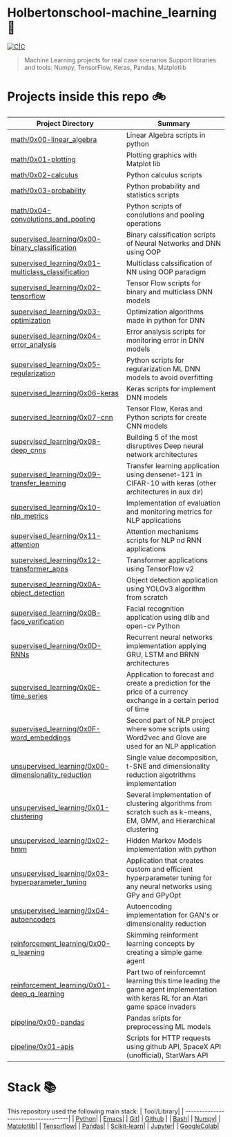 # Holbertonschool-machine_learning :robot:

[![C|C](https://img.shields.io/badge/Python-100%25-blue.svg)](https://sourcerer.io/edward0rtiz) 
> Machine Learning projects for real case scenarios
> Support libraries and tools: Numpy, TensorFlow, Keras, Pandas, Matplotlib

# Projects inside this repo :bike:

| Project Directory| Summary |
| ------------------------------------|----| 
| [math/0x00-linear_algebra](https://github.com/edward0rtiz/holbertonschool-machine_learning/tree/master/math/0x00-linear_algebra)| Linear Algebra scripts in python | 
| [math/0x01-plotting](https://github.com/edward0rtiz/holbertonschool-machine_learning/tree/master/math/0x01-plotting)| Plotting graphics with Matplot lib| 
| [math/0x02-calculus](https://github.com/edward0rtiz/holbertonschool-machine_learning/tree/master/math/math/0x02-calculus)| Python calculus scripts| 
| [math/0x03-probability](https://github.com/edward0rtiz/holbertonschool-machine_learning/tree/master/math/0x03-probability)| Python probability and statistics scripts|
| [math/0x04-convolutions_and_pooling](https://github.com/edward0rtiz/holbertonschool-machine_learning/tree/master/math/0x04-convolutions_and_pooling)| Python scripts of conolutions and pooling operations|
| [supervised_learning/0x00-binary_classification](https://github.com/edward0rtiz/holbertonschool-machine_learning/tree/master/supervised_learning/0x00-binary_classification)| Binary calssification scripts of Neural Networks and DNN using OOP| 
| [supervised_learning/0x01-multiclass_classification](https://github.com/edward0rtiz/holbertonschool-machine_learning/tree/master/supervised_learning/0x01-multiclass_classification)| Multiclass calssification of NN using OOP paradigm| 
| [supervised_learning/0x02-tensorflow](https://github.com/edward0rtiz/holbertonschool-machine_learning/tree/master/supervised_learning/0x02-tensorflow)| Tensor Flow scripts for binary and multiclass DNN models| 
| [supervised_learning/0x03-optimization](https://github.com/edward0rtiz/holbertonschool-machine_learning/tree/master/supervised_learning/0x03-optimization)| Optimization algorithms made in python for DNN|
| [supervised_learning/0x04-error_analysis](https://github.com/edward0rtiz/holbertonschool-machine_learning/tree/master/supervised_learning/0x04-error_analysis)| Error analysis scripts for monitoring error in DNN models|
| [supervised_learning/0x05-regularization](https://github.com/edward0rtiz/holbertonschool-machine_learning/tree/master/supervised_learning/0x05-regularization)| Python scripts for regularization ML DNN models to avoid overfitting|
| [supervised_learning/0x06-keras](https://github.com/edward0rtiz/holbertonschool-machine_learning/tree/master/supervised_learning/0x06-keras)| Keras scripts for implement DNN models|
| [supervised_learning/0x07-cnn](https://github.com/edward0rtiz/holbertonschool-machine_learning/tree/master/supervised_learning/0x07-cnn)| Tensor Flow, Keras and Python scripts for create CNN models|
| [supervised_learning/0x08-deep_cnns](https://github.com/edward0rtiz/holbertonschool-machine_learning/tree/master/supervised_learning/0x08-deep_cnns)| Building 5 of the most disruptives Deep neural network architectures| 
| [supervised_learning/0x09-transfer_learning](https://github.com/edward0rtiz/holbertonschool-machine_learning/tree/master/supervised_learning/0x09-transfer_learning)| Transfer learning application using densenet-121 in CIFAR-10 with keras (other architectures in aux dir)|
| [supervised_learning/0x10-nlp_metrics](https://github.com/edward0rtiz/holbertonschool-machine_learning/tree/master/supervised_learning/0x10-nlp_metrics)| Implementation of evaluation and monitoring metrics for NLP applications|
| [supervised_learning/0x11-attention](https://github.com/edward0rtiz/holbertonschool-machine_learning/tree/master/supervised_learning/0x11-attention)| Attention mechanisms scripts for NLP nd RNN applications|
| [supervised_learning/0x12-transformer_apps](https://github.com/edward0rtiz/holbertonschool-machine_learning/tree/master/supervised_learning/0x12-transformer_apps)| Transformer applications using TensorFlow v2|
| [supervised_learning/0x0A-object_detection](https://github.com/edward0rtiz/holbertonschool-machine_learning/tree/master/supervised_learning/0x0A-object_detection)| Object detection application using YOLOv3 algorithm from scratch|
| [supervised_learning/0x0B-face_verification](https://github.com/edward0rtiz/holbertonschool-machine_learning/tree/master/supervised_learning/0x0B-face_verification)| Facial recognition application using dlib and open-cv Python|
| [supervised_learning/0x0D-RNNs](https://github.com/edward0rtiz/holbertonschool-machine_learning/tree/master/supervised_learning/0x0D-RNNs)| Recurrent neural networks implementation applying GRU, LSTM and BRNN architectures|
| [supervised_learning/0x0E-time_series](https://github.com/edward0rtiz/holbertonschool-machine_learning/tree/master/supervised_learning/0x0E-time_series)| Application to forecast and create a prediction for the price of a currency exchange in a certain period of time|
| [supervised_learning/0x0F-word_embeddings](https://github.com/edward0rtiz/holbertonschool-machine_learning/tree/master/supervised_learning/0x0F-word_embeddings)|Second part of NLP project where some scripts using Word2vec and Glove are used for an NLP application|
| [unsupervised_learning/0x00-dimensionality_reduction](https://github.com/edward0rtiz/holbertonschool-machine_learning/tree/master/unsupervised_learning/0x00-dimensionality_reduction)| Single value decomposition, t-SNE and dimensionality reduction algotrithms implementation|
| [unsupervised_learning/0x01-clustering](https://github.com/edward0rtiz/holbertonschool-machine_learning/tree/master/unsupervised_learning/0x01-clustering)| Several implementation of clustering algorithms from scratch such as k-means, EM, GMM, and Hierarchical clustering|
| [unsupervised_learning/0x02-hmm](https://github.com/edward0rtiz/holbertonschool-machine_learning/tree/master/unsupervised_learning/0x02-hmm)| Hidden Markov Models implementation with python|
| [unsupervised_learning/0x03-hyperparameter_tuning](https://github.com/edward0rtiz/holbertonschool-machine_learning/tree/master/unsupervised_learning/0x03-hyperparameter_tuning)|Application that creates custom and efficient hyperparameter tuning for any neural networks using GPy and GPyOpt|
| [unsupervised_learning/0x04-autoencoders](https://github.com/edward0rtiz/holbertonschool-machine_learning/tree/master/unsupervised_learning/0x04-autoencoders)| Autoencoding implementation for GAN's or dimensionality reduction|
| [reinforcement_learning/0x00-q_learning](https://github.com/edward0rtiz/holbertonschool-machine_learning/tree/master/reinforcement_learning/0x00-q_learning)|Skimming reinforment learning concepts by creating a simple game agent|
| [reinforcement_learning/0x01-deep_q_learning](https://github.com/edward0rtiz/holbertonschool-machine_learning/tree/master/reinforcement_learning/0x01-deep_q_learning)| Part two of reinforcemnt learning this time leading the game agent implementation with keras RL for an Atari game space invaders|
| [pipeline/0x00-pandas](https://github.com/edward0rtiz/holbertonschool-machine_learning/tree/master/pipeline/0x00-pandas)| Pandas sripts for preprocessing ML models|
| [pipeline/0x01-apis](https://github.com/edward0rtiz/holbertonschool-machine_learning/tree/master/pipeline/0x01-apis)| Scripts for HTTP requests using github API, SpaceX API (unofficial), StarWars API|


# Stack :books:

This repository used the following main stack:
| Tool/Library| 
| ------------------------------------| 
| [Python](https://www.python.org/)|
| [Emacs](https://www.gnu.org/software/emacs/)| 
| [Git](https://git-scm.com/)| 
| [Github](https://github.com/) | 
| [Bash](https://www.gnu.org/software/bash/)| 
| [Numpy](https://www.ssh.com/ssh/ssh-key-basics)|
| [Matplotlib](https://www.nginx.com/)|
| [Tensorflow](https://www.tensorflow.org/)|
| [Pandas](https://pandas.pydata.org/)|
| [Scikit-learn](https://scikit-learn.org/stable/whats_new.html)|
| [Jupyter](https://jupyter.org/)|
| [GoogleColab](https://colab.research.google.com/)|
